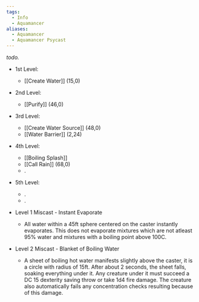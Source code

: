 ```yaml
---
tags:
  - Info
  - Aquamancer
aliases:
  - Aquamancer
  - Aquamancer Psycast
---
```

*todo.*

- 1st Level:
	- [[Create Water]] (15,0)
- 2nd Level:
	- [[Purify]] (46,0)
- 3rd Level:
	- [[Create Water Source]] (48,0)
	- [[Water Barrier]] (2,24)
- 4th Level:
	- [[Boiling Splash]]
	- [[Call Rain]] (68,0)
	- .
- 5th Level:
	- .
	- .

- Level 1 Miscast - Instant Evaporate
	- All water within a 45ft sphere centered on the caster instantly evaporates. This does not evaporate mixtures which are not atleast 95% water and mixtures with a boiling point above 100C. 
- Level 2 Miscast - Blanket of Boiling Water
	- A sheet of boiling hot water manifests slightly above the caster, it is a circle with radius of 15ft. After about 2 seconds, the sheet falls, soaking everything under it. Any creature under it must succeed a DC 15 dexterity saving throw or take 1d4 fire damage. The creature also automatically fails any concentration checks resulting because of this damage.